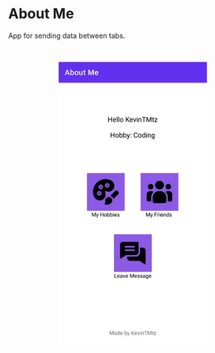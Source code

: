 # About Me

App for sending data between tabs.

<br/>
<p align="center">
  <img width="300" height="auto" src="screenShot1.png">
</p>

